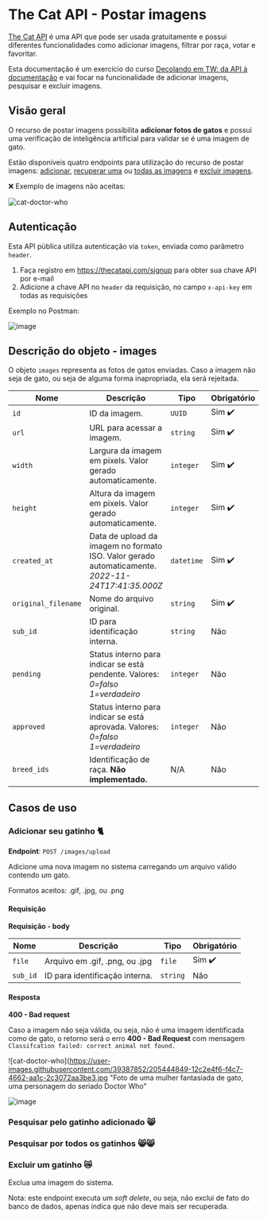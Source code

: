 # The Cat API - Postar imagens

[The Cat API](https://thecatapi.com/) é uma API que pode ser usada gratuitamente e possui diferentes funcionalidades como adicionar imagens, filtrar por raça, votar e favoritar.

Esta documentação é um exercício do curso [Decolando em TW: da API à documentação](https://marimoreiratw.com.br/decolando-em-tw/) e vai focar na funcionalidade de adicionar imagens, pesquisar e excluir imagens.

## Visão geral

O recurso de postar imagens possibilita **adicionar fotos de gatos** e possui uma verificação de inteligência artificial para validar se é uma imagem de gato.

Estão disponíveis quatro endpoints para utilização do recurso de postar imagens: [adicionar](#adicionar-seu-gatinho-cat2), [recuperar uma](pesquisar-pelo-gatinho-adicionado-smile_cat) ou [todas as imagens](pesquisar-pelo-gatinho-adicionado-smile_cat) e [excluir imagens](excluir-um-gatinho-crying_cat_face).

:x: Exemplo de imagens não aceitas:

![cat-doctor-who](https://user-images.githubusercontent.com/39387852/205444849-12c2e4f6-f4c7-4662-aa1c-2c3072aa3be3.jpg "Foto de uma mulher fantasiada de gato, uma personagem do seriado Doctor Who")

## Autenticação

Esta API pública utiliza autenticação via ``token``, enviada como parâmetro ``header``.

1. Faça registro em https://thecatapi.com/signup para obter sua chave API por e-mail
2. Adicione a chave API no ``header`` da requisição, no campo ``x-api-key`` em todas as requisições

Exemplo no Postman:

![image](https://user-images.githubusercontent.com/39387852/205442726-0f62efe9-7543-4aa2-b301-6b94865a7eaf.png)

## Descrição do objeto - images

O objeto `images` representa as fotos de gatos enviadas. Caso a imagem não seja de gato, ou seja de alguma forma inapropriada, ela será rejeitada.

| Nome | Descrição | Tipo | Obrigatório |
|------|-----------|------|-------------|
| `id` | ID da imagem. | `UUID` | Sim :heavy_check_mark: |
| `url` | URL para acessar a imagem. | `string` | Sim :heavy_check_mark: |
| `width` | Largura da imagem em pixels. Valor gerado automaticamente. | `integer` | Sim :heavy_check_mark: |
| `height` | Altura da imagem em pixels. Valor gerado automaticamente. | `integer` | Sim :heavy_check_mark: |
| `created_at` | Data de upload da imagem no formato ISO. Valor gerado automaticamente. <br>*2022-11-24T17:41:35.000Z* | `datetime` | Sim :heavy_check_mark: | 
| `original_filename` | Nome do arquivo original. | `string` | Sim :heavy_check_mark: | 
| `sub_id` | ID para identificação interna. | `string` | Não |
| `pending` | Status interno para indicar se está pendente. Valores:<br>*0=falso<br>1=verdadeiro* | `integer` | Não | 
| `approved` | Status interno para indicar se está aprovada. Valores:<br>*0=falso<br>1=verdadeiro* | `integer` | Não | 
| `breed_ids` | Identificação de raça. **Não implementado.** | N/A | Não | 

## Casos de uso

### Adicionar seu gatinho :cat2:

**Endpoint**: ``POST /images/upload``

Adicione uma nova imagem no sistema carregando um arquivo válido contendo um gato.

Formatos aceitos: .gif, .jpg, ou .png

#### Requisição

**Requisição - body**

| Nome | Descrição | Tipo | Obrigatório |
|------|-----------|------|-------------|
| `file` | Arquivo em .gif, .png, ou .jpg | `file` | Sim :heavy_check_mark: |
| `sub_id` | ID para identificação interna. | `string` | Não |

#### Resposta

**400 - Bad request**

Caso a imagem não seja válida, ou seja, não é uma imagem identificada como de gato, o retorno será o erro **400 - Bad Request** com mensagem ``Classifcation failed: correct animal not found.``

![cat-doctor-who](https://user-images.githubusercontent.com/39387852/205444849-12c2e4f6-f4c7-4662-aa1c-2c3072aa3be3.jpg "Foto de uma mulher fantasiada de gato, uma personagem do seriado Doctor Who"

![image](https://user-images.githubusercontent.com/39387852/205445104-ca2484e1-7de1-4121-9b13-ddabf68d8564.png "Tela do Postman mostrando a requisição e o retorno com erro 400 Bad Request")


### Pesquisar pelo gatinho adicionado :smile_cat:

### Pesquisar por todos os gatinhos :smile_cat::smile_cat:

### Excluir um gatinho :crying_cat_face:

Exclua uma imagem do sistema.

Nota: este endpoint executa um *soft delete*, ou seja, não exclui de fato do banco de dados, apenas indica que não deve mais ser recuperada.
